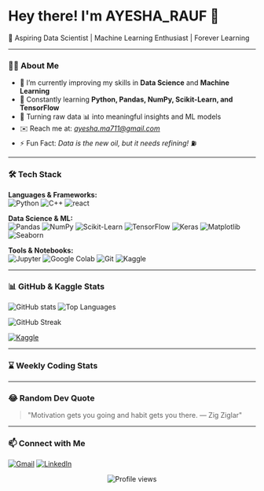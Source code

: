 # Hey there! I'm AYESHA_RAUF 👋

🚀 Aspiring Data Scientist | Machine Learning Enthusiast | Forever Learning

---

### 👨‍💻 About Me

- 🎯 I’m currently improving my skills in **Data Science** and **Machine Learning**  
- 🌱 Constantly learning **Python, Pandas, NumPy, Scikit-Learn, and TensorFlow**  
- 🔧 Turning raw data 📊 into meaningful insights and ML models  
- ✉️ Reach me at: *ayesha.ma711@gmail.com*  
- ⚡ Fun Fact: *Data is the new oil, but it needs refining!* ⛽

---

### 🛠️ Tech Stack

**Languages & Frameworks:**  
![Python](https://img.shields.io/badge/-Python-black?style=flat&logo=python)
![C++](https://img.shields.io/badge/-C++-00599C?style=flat&logo=c%2B%2B)
![react](https://img.shields.io/badge/-React-61DAFB?logoColor=black&style=flat&logo=react)

**Data Science & ML:**  
![Pandas](https://img.shields.io/badge/-Pandas-black?style=flat&logo=pandas)
![NumPy](https://img.shields.io/badge/-NumPy-black?style=flat&logo=numpy&logoColor=013243)
![Scikit-Learn](https://img.shields.io/badge/-Scikit--Learn-black?style=flat&logo=scikit-learn)
![TensorFlow](https://img.shields.io/badge/-TensorFlow-black?style=flat&logo=tensorflow&logoColor=FF6F00)
![Keras](https://img.shields.io/badge/-Keras-black?style=flat&logo=keras)
![Matplotlib](https://img.shields.io/badge/-Matplotlib-black?style=flat)
![Seaborn](https://img.shields.io/badge/-Seaborn-black?style=flat)

**Tools & Notebooks:**  
![Jupyter](https://img.shields.io/badge/-Jupyter-black?style=flat&logo=jupyter)
![Google Colab](https://img.shields.io/badge/-Google%20Colab-black?style=flat&logo=google-colab)
![Git](https://img.shields.io/badge/-Git-black?style=flat&logo=git)
![Kaggle](https://img.shields.io/badge/-Kaggle-black?style=flat&logo=kaggle)

---

### 📊 GitHub & Kaggle Stats

<p style={{display:"flex"}}>
  <img src="https://github-readme-stats.vercel.app/api?username=Ayesha-002&show_icons=true&theme=synthwave&count_private=true" alt="GitHub stats" />
  <img src="https://github-readme-stats.vercel.app/api/top-langs/?username=Ayesha-002&layout=compact&theme=cobalt" alt="Top Languages" />
</p>

<img src="https://github-readme-streak-stats.herokuapp.com/?user=Ayesha-002&theme=tokyonight" alt="GitHub Streak" />

[![Kaggle](https://img.shields.io/badge/Kaggle-Profile-blue?style=flat&logo=kaggle&logoColor=white)](https://www.kaggle.com/ayesharauf71)

---

### ⌛ Weekly Coding Stats
<!--START_SECTION:waka-->
<!--END_SECTION:waka-->

---


### 😂 Random Dev Quote
<!--START_SECTION:quote-->
> "Motivation gets you going and habit gets you there.   — Zig Ziglar"
<!--END_SECTION:quote-->


---

### 📫 Connect with Me

[![Gmail](https://img.shields.io/badge/-GMAIL-red?style=flat&logo=gmail&logoColor=white)](mailto:ayesha.ma711@gmail.com)
[![LinkedIn](https://img.shields.io/badge/-LINKEDIN-blue?style=flat&logo=linkedin)](https://www.linkedin.com/in/ayesha-rauf-7a695a2a4/)

<p align="center">
  <img src="https://komarev.com/ghpvc/?username=Ayesha-002&label=Profile%20views&color=0e75b6&style=flat" alt="Profile views" />

</p>

